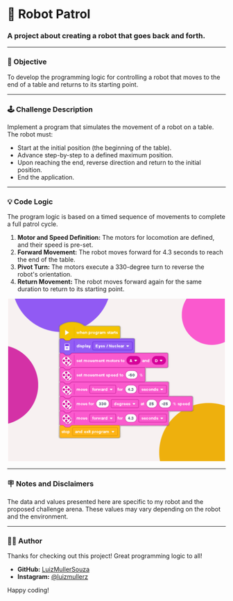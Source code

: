 # 🤖 Robot Patrol
### A project about creating a robot that goes back and forth.

---

### 🎯 Objective
To develop the programming logic for controlling a robot that moves to the end of a table and returns to its starting point.

---

### 🕹️ Challenge Description
Implement a program that simulates the movement of a robot on a table. The robot must:

* Start at the initial position (the beginning of the table).
* Advance step-by-step to a defined maximum position.
* Upon reaching the end, reverse direction and return to the initial position.
* End the application.

---

### 💡 Code Logic
The program logic is based on a timed sequence of movements to complete a full patrol cycle.

1.  **Motor and Speed Definition:** The motors for locomotion are defined, and their speed is pre-set.
2.  **Forward Movement:** The robot moves forward for 4.3 seconds to reach the end of the table.
3.  **Pivot Turn:** The motors execute a 330-degree turn to reverse the robot's orientation.
4.  **Return Movement:** The robot moves forward again for the same duration to return to its starting point.

<p align="center">
  <img src="code-preview.png" alt="Code Preview" width="500">
</p>

---

### 🪧 Notes and Disclaimers
The data and values presented here are specific to my robot and the proposed challenge arena. These values may vary depending on the robot and the environment.

---

### 👨‍💻 Author

Thanks for checking out this project! Great programming logic to all!

* **GitHub:** [LuizMullerSouza](https://github.com/LuizMullerSouza)
* **Instagram:** [@luizmullerz](https://www.instagram.com/luizmullerz/)

Happy coding!